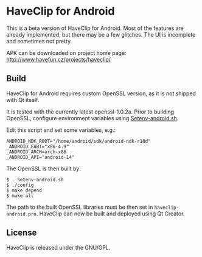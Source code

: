 HaveClip for Android
====================

This is a beta version of HaveClip for Android. Most of the features are already
implemented, but there may be a few glitches. The UI is incomplete and sometimes
not pretty.

APK can be downloaded on project home page:
http://www.havefun.cz/projects/haveclip/

Build
-----

HaveClip for Android requires custom OpenSSL version, as it is not shipped
with Qt itself.

It is tested with the currently latest openssl-1.0.2a. Prior to building OpenSSL,
configure environment variables using
[Setenv-android.sh](https://wiki.openssl.org/images/7/70/Setenv-android.sh).

Edit this script and set some variables, e.g.:

    ANDROID_NDK_ROOT="/home/android/sdk/android-ndk-r10d"
    _ANDROID_EABI="x86-4.9"
    _ANDROID_ARCH=arch-x86
    _ANDROID_API="android-14"

The OpenSSL is then built by:

    $ . Setenv-android.sh
    $ ./config
    $ make depend
    $ make all

The path to the built OpenSSL libraries must be then set in
`haveclip-android.pro`. HaveClip can now be built and deployed using Qt Creator.

License
-------
HaveClip is released under the GNU/GPL.
